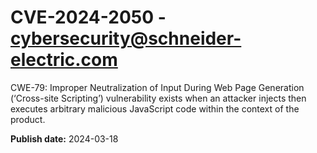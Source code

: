 # CVE-2024-2050 - cybersecurity@schneider-electric.com


CWE-79: Improper Neutralization of Input During Web Page Generation (‘Cross-site Scripting’)
vulnerability exists when an attacker injects then executes arbitrary malicious JavaScript code
within the context of the product.



**Publish date:** 2024-03-18
